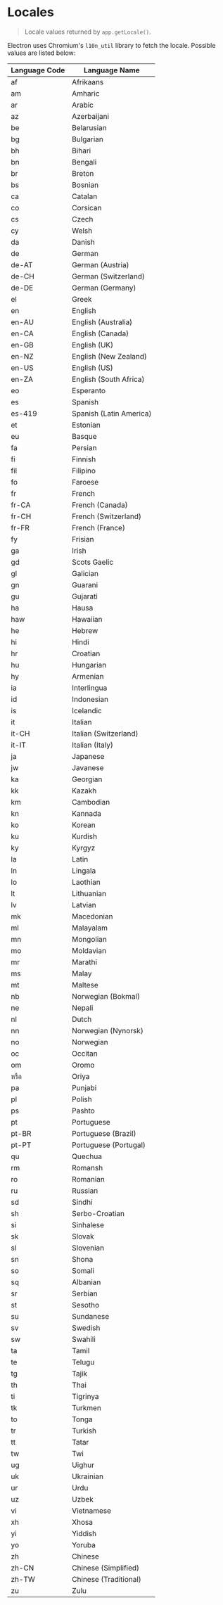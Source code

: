 # Locales

> Locale values returned by `app.getLocale()`.

Electron uses Chromium's `l10n_util` library to fetch the locale. Possible values are listed below:

| Language Code | Language Name           |
| ------------- | ----------------------- |
| af            | Afrikaans               |
| am            | Amharic                 |
| ar            | Arabic                  |
| az            | Azerbaijani             |
| be            | Belarusian              |
| bg            | Bulgarian               |
| bh            | Bihari                  |
| bn            | Bengali                 |
| br            | Breton                  |
| bs            | Bosnian                 |
| ca            | Catalan                 |
| co            | Corsican                |
| cs            | Czech                   |
| cy            | Welsh                   |
| da            | Danish                  |
| de            | German                  |
| de-AT         | German (Austria)        |
| de-CH         | German (Switzerland)    |
| de-DE         | German (Germany)        |
| el            | Greek                   |
| en            | English                 |
| en-AU         | English (Australia)     |
| en-CA         | English (Canada)        |
| en-GB         | English (UK)            |
| en-NZ         | English (New Zealand)   |
| en-US         | English (US)            |
| en-ZA         | English (South Africa)  |
| eo            | Esperanto               |
| es            | Spanish                 |
| es-419        | Spanish (Latin America) |
| et            | Estonian                |
| eu            | Basque                  |
| fa            | Persian                 |
| fi            | Finnish                 |
| fil           | Filipino                |
| fo            | Faroese                 |
| fr            | French                  |
| fr-CA         | French (Canada)         |
| fr-CH         | French (Switzerland)    |
| fr-FR         | French (France)         |
| fy            | Frisian                 |
| ga            | Irish                   |
| gd            | Scots Gaelic            |
| gl            | Galician                |
| gn            | Guarani                 |
| gu            | Gujarati                |
| ha            | Hausa                   |
| haw           | Hawaiian                |
| he            | Hebrew                  |
| hi            | Hindi                   |
| hr            | Croatian                |
| hu            | Hungarian               |
| hy            | Armenian                |
| ia            | Interlingua             |
| id            | Indonesian              |
| is            | Icelandic               |
| it            | Italian                 |
| it-CH         | Italian (Switzerland)   |
| it-IT         | Italian (Italy)         |
| ja            | Japanese                |
| jw            | Javanese                |
| ka            | Georgian                |
| kk            | Kazakh                  |
| km            | Cambodian               |
| kn            | Kannada                 |
| ko            | Korean                  |
| ku            | Kurdish                 |
| ky            | Kyrgyz                  |
| la            | Latin                   |
| ln            | Lingala                 |
| lo            | Laothian                |
| lt            | Lithuanian              |
| lv            | Latvian                 |
| mk            | Macedonian              |
| ml            | Malayalam               |
| mn            | Mongolian               |
| mo            | Moldavian               |
| mr            | Marathi                 |
| ms            | Malay                   |
| mt            | Maltese                 |
| nb            | Norwegian (Bokmal)      |
| ne            | Nepali                  |
| nl            | Dutch                   |
| nn            | Norwegian (Nynorsk)     |
| no            | Norwegian               |
| oc            | Occitan                 |
| om            | Oromo                   |
| หรือ          | Oriya                   |
| pa            | Punjabi                 |
| pl            | Polish                  |
| ps            | Pashto                  |
| pt            | Portuguese              |
| pt-BR         | Portuguese (Brazil)     |
| pt-PT         | Portuguese (Portugal)   |
| qu            | Quechua                 |
| rm            | Romansh                 |
| ro            | Romanian                |
| ru            | Russian                 |
| sd            | Sindhi                  |
| sh            | Serbo-Croatian          |
| si            | Sinhalese               |
| sk            | Slovak                  |
| sl            | Slovenian               |
| sn            | Shona                   |
| so            | Somali                  |
| sq            | Albanian                |
| sr            | Serbian                 |
| st            | Sesotho                 |
| su            | Sundanese               |
| sv            | Swedish                 |
| sw            | Swahili                 |
| ta            | Tamil                   |
| te            | Telugu                  |
| tg            | Tajik                   |
| th            | Thai                    |
| ti            | Tigrinya                |
| tk            | Turkmen                 |
| to            | Tonga                   |
| tr            | Turkish                 |
| tt            | Tatar                   |
| tw            | Twi                     |
| ug            | Uighur                  |
| uk            | Ukrainian               |
| ur            | Urdu                    |
| uz            | Uzbek                   |
| vi            | Vietnamese              |
| xh            | Xhosa                   |
| yi            | Yiddish                 |
| yo            | Yoruba                  |
| zh            | Chinese                 |
| zh-CN         | Chinese (Simplified)    |
| zh-TW         | Chinese (Traditional)   |
| zu            | Zulu                    |
